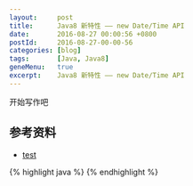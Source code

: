 ```yaml
---
layout:     post
title:      Java8 新特性 —— new Date/Time API
date:       2016-08-27 00:00:56 +0800
postId:     2016-08-27-00-00-56
categories: [blog]
tags:       [Java, Java8]
geneMenu:   true
excerpt:    Java8 新特性 —— new Date/Time API
---
```


开始写作吧

## 参考资料

* [test](test.html)

{% highlight java %}
{% endhighlight %}
